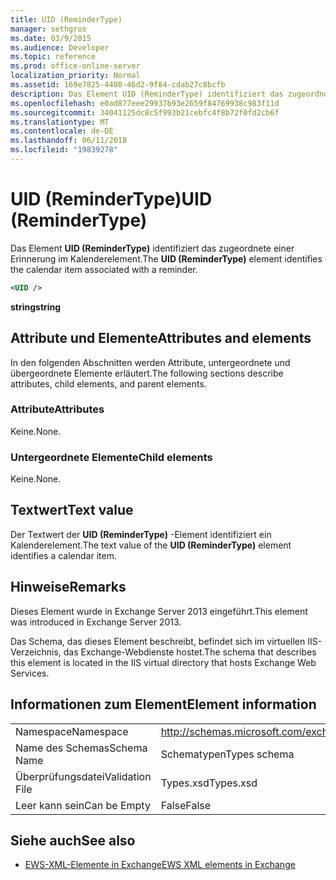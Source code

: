 ```yaml
---
title: UID (ReminderType)
manager: sethgros
ms.date: 03/9/2015
ms.audience: Developer
ms.topic: reference
ms.prod: office-online-server
localization_priority: Normal
ms.assetid: 169e7825-4480-46d2-9f84-cdab27c8bcfb
description: Das Element UID (ReminderType) identifiziert das zugeordnete einer Erinnerung im Kalenderelement.
ms.openlocfilehash: e0ad877eee29937b93e2659f84769938c983f11d
ms.sourcegitcommit: 34041125dc8c5f993b21cebfc4f8b72f0fd2cb6f
ms.translationtype: MT
ms.contentlocale: de-DE
ms.lasthandoff: 06/11/2018
ms.locfileid: "19839278"
---
```

# <a name="uid-remindertype"></a><span data-ttu-id="dea79-103">UID (ReminderType)</span><span class="sxs-lookup"><span data-stu-id="dea79-103">UID (ReminderType)</span></span>

<span data-ttu-id="dea79-104">Das Element **UID (ReminderType)** identifiziert das zugeordnete einer Erinnerung im Kalenderelement.</span><span class="sxs-lookup"><span data-stu-id="dea79-104">The **UID (ReminderType)** element identifies the calendar item associated with a reminder.</span></span> 
  
```XML
<UID />
```

 <span data-ttu-id="dea79-105">**string**</span><span class="sxs-lookup"><span data-stu-id="dea79-105">**string**</span></span>
## <a name="attributes-and-elements"></a><span data-ttu-id="dea79-106">Attribute und Elemente</span><span class="sxs-lookup"><span data-stu-id="dea79-106">Attributes and elements</span></span>

<span data-ttu-id="dea79-107">In den folgenden Abschnitten werden Attribute, untergeordnete und übergeordnete Elemente erläutert.</span><span class="sxs-lookup"><span data-stu-id="dea79-107">The following sections describe attributes, child elements, and parent elements.</span></span>
  
### <a name="attributes"></a><span data-ttu-id="dea79-108">Attribute</span><span class="sxs-lookup"><span data-stu-id="dea79-108">Attributes</span></span>

<span data-ttu-id="dea79-109">Keine.</span><span class="sxs-lookup"><span data-stu-id="dea79-109">None.</span></span>
  
### <a name="child-elements"></a><span data-ttu-id="dea79-110">Untergeordnete Elemente</span><span class="sxs-lookup"><span data-stu-id="dea79-110">Child elements</span></span>

<span data-ttu-id="dea79-111">Keine.</span><span class="sxs-lookup"><span data-stu-id="dea79-111">None.</span></span>
  
## <a name="text-value"></a><span data-ttu-id="dea79-112">Textwert</span><span class="sxs-lookup"><span data-stu-id="dea79-112">Text value</span></span>

<span data-ttu-id="dea79-113">Der Textwert der **UID (ReminderType)** -Element identifiziert ein Kalenderelement.</span><span class="sxs-lookup"><span data-stu-id="dea79-113">The text value of the **UID (ReminderType)** element identifies a calendar item.</span></span> 
  
## <a name="remarks"></a><span data-ttu-id="dea79-114">Hinweise</span><span class="sxs-lookup"><span data-stu-id="dea79-114">Remarks</span></span>

<span data-ttu-id="dea79-115">Dieses Element wurde in Exchange Server 2013 eingeführt.</span><span class="sxs-lookup"><span data-stu-id="dea79-115">This element was introduced in Exchange Server 2013.</span></span>
  
<span data-ttu-id="dea79-116">Das Schema, das dieses Element beschreibt, befindet sich im virtuellen IIS-Verzeichnis, das Exchange-Webdienste hostet.</span><span class="sxs-lookup"><span data-stu-id="dea79-116">The schema that describes this element is located in the IIS virtual directory that hosts Exchange Web Services.</span></span>
  
## <a name="element-information"></a><span data-ttu-id="dea79-117">Informationen zum Element</span><span class="sxs-lookup"><span data-stu-id="dea79-117">Element information</span></span>

|||
|:-----|:-----|
|<span data-ttu-id="dea79-118">Namespace</span><span class="sxs-lookup"><span data-stu-id="dea79-118">Namespace</span></span>  <br/> |http://schemas.microsoft.com/exchange/services/2006/types  <br/> |
|<span data-ttu-id="dea79-119">Name des Schemas</span><span class="sxs-lookup"><span data-stu-id="dea79-119">Schema Name</span></span>  <br/> |<span data-ttu-id="dea79-120">Schematypen</span><span class="sxs-lookup"><span data-stu-id="dea79-120">Types schema</span></span>  <br/> |
|<span data-ttu-id="dea79-121">Überprüfungsdatei</span><span class="sxs-lookup"><span data-stu-id="dea79-121">Validation File</span></span>  <br/> |<span data-ttu-id="dea79-122">Types.xsd</span><span class="sxs-lookup"><span data-stu-id="dea79-122">Types.xsd</span></span>  <br/> |
|<span data-ttu-id="dea79-123">Leer kann sein</span><span class="sxs-lookup"><span data-stu-id="dea79-123">Can be Empty</span></span>  <br/> |<span data-ttu-id="dea79-124">False</span><span class="sxs-lookup"><span data-stu-id="dea79-124">False</span></span>  <br/> |
   
## <a name="see-also"></a><span data-ttu-id="dea79-125">Siehe auch</span><span class="sxs-lookup"><span data-stu-id="dea79-125">See also</span></span>



- [<span data-ttu-id="dea79-126">EWS-XML-Elemente in Exchange</span><span class="sxs-lookup"><span data-stu-id="dea79-126">EWS XML elements in Exchange</span></span>](ews-xml-elements-in-exchange.md)

